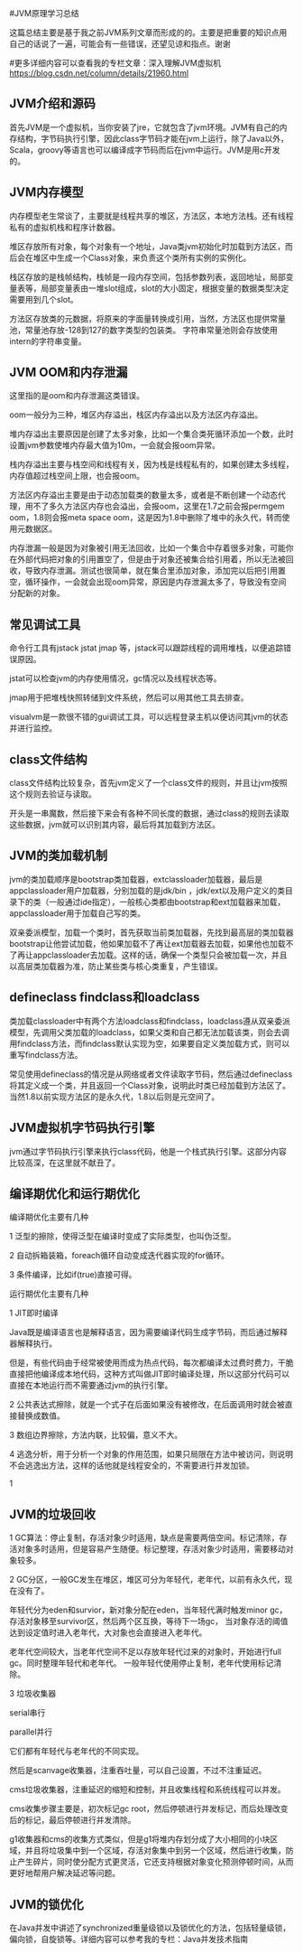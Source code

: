 #JVM原理学习总结

这篇总结主要是基于我之前JVM系列文章而形成的的。主要是把重要的知识点用自己的话说了一遍，可能会有一些错误，还望见谅和指点。谢谢

#更多详细内容可以查看我的专栏文章：深入理解JVM虚拟机
https://blog.csdn.net/column/details/21960.html

## JVM介绍和源码

首先JVM是一个虚拟机，当你安装了jre，它就包含了jvm环境。JVM有自己的内存结构，字节码执行引擎，因此class字节码才能在jvm上运行，除了Java以外，Scala，groovy等语言也可以编译成字节码而后在jvm中运行。JVM是用c开发的。

## JVM内存模型

内存模型老生常谈了，主要就是线程共享的堆区，方法区，本地方法栈。还有线程私有的虚拟机栈和程序计数器。

堆区存放所有对象，每个对象有一个地址，Java类jvm初始化时加载到方法区，而后会在堆区中生成一个Class对象，来负责这个类所有实例的实例化。



栈区存放的是栈帧结构，栈帧是一段内存空间，包括参数列表，返回地址，局部变量表等，局部变量表由一堆slot组成，slot的大小固定，根据变量的数据类型决定需要用到几个slot。

方法区存放类的元数据，将原来的字面量转换成引用，当然，方法区也提供常量池，常量池存放-128到127的数字类型的包装类。
字符串常量池则会存放使用intern的字符串变量。
## JVM OOM和内存泄漏

这里指的是oom和内存泄漏这类错误。

oom一般分为三种，堆区内存溢出，栈区内存溢出以及方法区内存溢出。

堆内存溢出主要原因是创建了太多对象，比如一个集合类死循环添加一个数，此时设置jvm参数使堆内存最大值为10m，一会就会报oom异常。

栈内存溢出主要与栈空间和线程有关，因为栈是线程私有的，如果创建太多线程，内存值超过栈空间上限，也会报oom。

方法区内存溢出主要是由于动态加载类的数量太多，或者是不断创建一个动态代理，用不了多久方法区内存也会溢出，会报oom，这里在1.7之前会报permgem oom，1.8则会报meta space oom，这是因为1.8中删除了堆中的永久代，转而使用元数据区。

内存泄漏一般是因为对象被引用无法回收，比如一个集合中存着很多对象，可能你在外部代码把对象的引用置空了，但是由于对象还被集合给引用着，所以无法被回收，导致内存泄漏。测试也很简单，就在集合里添加对象，添加完以后把引用置空，循环操作，一会就会出现oom异常，原因是内存泄漏太多了，导致没有空间分配新的对象。

## 常见调试工具

命令行工具有jstack jstat jmap 等，jstack可以跟踪线程的调用堆栈，以便追踪错误原因。

jstat可以检查jvm的内存使用情况，gc情况以及线程状态等。

jmap用于把堆栈快照转储到文件系统，然后可以用其他工具去排查。

visualvm是一款很不错的gui调试工具，可以远程登录主机以便访问其jvm的状态并进行监控。

## class文件结构

class文件结构比较复杂，首先jvm定义了一个class文件的规则，并且让jvm按照这个规则去验证与读取。

开头是一串魔数，然后接下来会有各种不同长度的数据，通过class的规则去读取这些数据，jvm就可以识别其内容，最后将其加载到方法区。

## JVM的类加载机制

jvm的类加载顺序是bootstrap类加载器，extclassloader加载器，最后是appclassloader用户加载器，分别加载的是jdk/bin ，jdk/ext以及用户定义的类目录下的类（一般通过ide指定），一般核心类都由bootstrap和ext加载器来加载，appclassloader用于加载自己写的类。

双亲委派模型，加载一个类时，首先获取当前类加载器，先找到最高层的类加载器bootstrap让他尝试加载，他如果加载不了再让ext加载器去加载，如果他也加载不了再让appclassloader去加载。这样的话，确保一个类型只会被加载一次，并且以高层类加载器为准，防止某些类与核心类重复，产生错误。

## defineclass findclass和loadclass

类加载classloader中有两个方法loadclass和findclass，loadclass遵从双亲委派模型，先调用父类加载的loadclass，如果父类和自己都无法加载该类，则会去调用findclass方法，而findclass默认实现为空，如果要自定义类加载方式，则可以重写findclass方法。

常见使用defineclass的情况是从网络或者文件读取字节码，然后通过defineclass将其定义成一个类，并且返回一个Class对象，说明此时类已经加载到方法区了。当然1.8以前实现方法区的是永久代，1.8以后则是元空间了。

## JVM虚拟机字节码执行引擎

jvm通过字节码执行引擎来执行class代码，他是一个栈式执行引擎。这部分内容比较高深，在这里就不献丑了。

## 编译期优化和运行期优化

编译期优化主要有几种

1 泛型的擦除，使得泛型在编译时变成了实际类型，也叫伪泛型。

2 自动拆箱装箱，foreach循环自动变成迭代器实现的for循环。

3 条件编译，比如if(true)直接可得。

运行期优化主要有几种

1 JIT即时编译

Java既是编译语言也是解释语言，因为需要编译代码生成字节码，而后通过解释器解释执行。

但是，有些代码由于经常被使用而成为热点代码，每次都编译太过费时费力，干脆直接把他编译成本地代码，这种方式叫做JIT即时编译处理，所以这部分代码可以直接在本地运行而不需要通过jvm的执行引擎。

2 公共表达式擦除，就是一个式子在后面如果没有被修改，在后面调用时就会被直接替换成数值。

3 数组边界擦除，方法内联，比较偏，意义不大。

4 逃逸分析，用于分析一个对象的作用范围，如果只局限在方法中被访问，则说明不会逃逸出方法，这样的话他就是线程安全的，不需要进行并发加锁。

1

## JVM的垃圾回收

1 GC算法：停止复制，存活对象少时适用，缺点是需要两倍空间。标记清除，存活对象多时适用，但是容易产生随便。标记整理，存活对象少时适用，需要移动对象较多。

2 GC分区，一般GC发生在堆区，堆区可分为年轻代，老年代，以前有永久代，现在没有了。

年轻代分为eden和survior，新对象分配在eden，当年轻代满时触发minor gc，存活对象移至survivor区，然后两个区互换，等待下一场gc，
当对象存活的阈值达到设定值时进入老年代，大对象也会直接进入老年代。

老年代空间较大，当老年代空间不足以存放年轻代过来的对象时，开始进行full gc。同时整理年轻代和老年代。
一般年轻代使用停止复制，老年代使用标记清除。

3 垃圾收集器

serial串行

parallel并行

它们都有年轻代与老年代的不同实现。

然后是scanvage收集器，注重吞吐量，可以自己设置，不过不注重延迟。

cms垃圾收集器，注重延迟的缩短和控制，并且收集线程和系统线程可以并发。

cms收集步骤主要是，初次标记gc root，然后停顿进行并发标记，而后处理改变后的标记，最后停顿进行并发清除。

g1收集器和cms的收集方式类似，但是g1将堆内存划分成了大小相同的小块区域，并且将垃圾集中到一个区域，存活对象集中到另一个区域，然后进行收集，防止产生碎片，同时使分配方式更灵活，它还支持根据对象变化预测停顿时间，从而更好地帮用户解决延迟等问题。

## JVM的锁优化

在Java并发中讲述了synchronized重量级锁以及锁优化的方法，包括轻量级锁，偏向锁，自旋锁等。详细内容可以参考我的专栏：Java并发技术指南